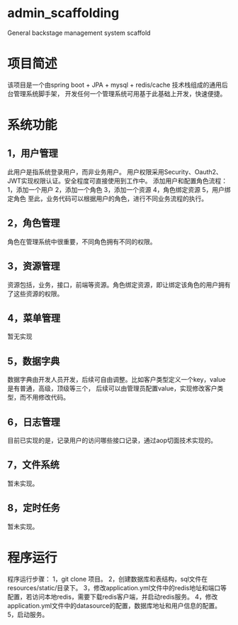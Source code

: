 # admin_scaffolding
General backstage management system scaffold

# 项目简述
该项目是一个由spring boot + JPA + mysql + redis/cache 技术栈组成的通用后台管理系统脚手架，
开发任何一个管理系统可用基于此基础上开发，快速便捷。

# 系统功能
## 1，用户管理
此用户是指系统登录用户，而非业务用户。
用户权限采用Security、Oauth2、JWT实现权限认证。安全程度可直接使用到工作中。
添加用户和配置角色流程：
    1，添加一个用户
    2，添加一个角色
    3，添加一个资源
    4，角色绑定资源
    5，用户绑定角色
至此，业务代码可以根据用户的角色，进行不同业务流程的执行。

## 2，角色管理
角色在管理系统中很重要，不同角色拥有不同的权限。

## 3，资源管理
资源包括，业务，接口，前端等资源。角色绑定资源，即让绑定该角色的用户拥有了这些资源的权限。

## 4，菜单管理
暂无实现

## 5，数据字典
数据字典由开发人员开发，后续可自由调整。比如客户类型定义一个key，value是有普通，高级，顶级等三个，
后续可以由管理员配置value，实现修改客户类型，而不用修改代码。

## 6，日志管理
目前已实现的是，记录用户的访问哪些接口记录，通过aop切面技术实现的。

## 7，文件系统
暂未实现。

## 8，定时任务
暂未实现。


# 程序运行
程序运行步骤：
1，git clone 项目。
2，创建数据库和表结构，sql文件在resources/static/目录下。
3，修改application.yml文件中的redis地址和端口等配置，若访问本地redis，需要下载redis客户端，并启动redis服务。
4，修改application.yml文件中的datasource的配置，数据库地址和用户信息的配置。
5，启动服务。